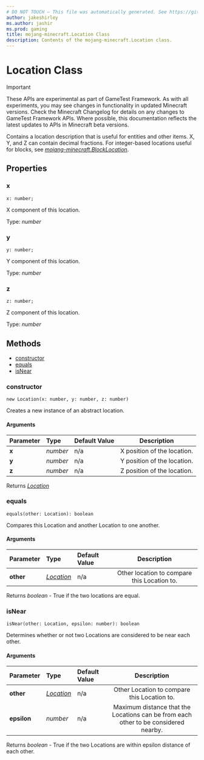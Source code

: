 ```yaml
---
# DO NOT TOUCH — This file was automatically generated. See https://github.com/Mojang/MinecraftScriptingApiDocsGenerator to modify descriptions, examples, etc.
author: jakeshirley
ms.author: jashir
ms.prod: gaming
title: mojang-minecraft.Location Class
description: Contents of the mojang-minecraft.Location class.
---
```

# Location Class
>[!IMPORTANT]
>These APIs are experimental as part of GameTest Framework. As with all experiments, you may see changes in functionality in updated Minecraft versions. Check the Minecraft Changelog for details on any changes to GameTest Framework APIs. Where possible, this documentation reflects the latest updates to APIs in Minecraft beta versions.


Contains a location description that is useful for entities and other items. X, Y, and Z can contain decimal fractions. For integer-based locations useful for blocks, see [*mojang-minecraft.BlockLocation*](../mojang-minecraft/BlockLocation.md).

## Properties
### **x**
`x: number;`

X component of this location.

Type: *number*


### **y**
`y: number;`

Y component of this location.

Type: *number*


### **z**
`z: number;`

Z component of this location.

Type: *number*



## Methods
- [constructor](#constructor)
- [equals](#equals)
- [isNear](#isnear)
  
### **constructor**
`
new Location(x: number, y: number, z: number)
`

Creates a new instance of an abstract location.
#### Arguments
| Parameter | Type | Default Value | Description |
| :--- | :--- | :--- | :---: |
| **x** | *number* | n/a | X position of the location. |
| **y** | *number* | n/a | Y position of the location. |
| **z** | *number* | n/a | Z position of the location. |

Returns [*Location*](Location.md)


### **equals**
`
equals(other: Location): boolean
`

Compares this Location and another Location to one another.
#### Arguments
| Parameter | Type | Default Value | Description |
| :--- | :--- | :--- | :---: |
| **other** | [*Location*](Location.md) | n/a | Other location to compare this Location to. |

Returns *boolean* - True if the two locations are equal.


### **isNear**
`
isNear(other: Location, epsilon: number): boolean
`

Determines whether or not two Locations are considered to be near each other.
#### Arguments
| Parameter | Type | Default Value | Description |
| :--- | :--- | :--- | :---: |
| **other** | [*Location*](Location.md) | n/a | Other Location to compare this Location to. |
| **epsilon** | *number* | n/a | Maximum distance that the Locations can be from each other to be considered nearby. |

Returns *boolean* - True if the two Locations are within epsilon distance of each other.



